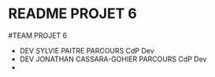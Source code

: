 # README  PROJET 6 #

#TEAM PROJET 6 
* DEV  SYLVIE PAITRE PARCOURS CdP Dev
* DEV   JONATHAN CASSARA-GOHIER   PARCOURS CdP Dev
* 
